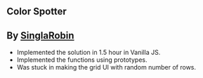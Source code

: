 ## Color Spotter

## By [SinglaRobin](https://github.com/singlarobin)

-   Implemented the solution in 1.5 hour in Vanilla JS.
-   Implemented the functions using prototypes.
-   Was stuck in making the grid UI with random number of rows.